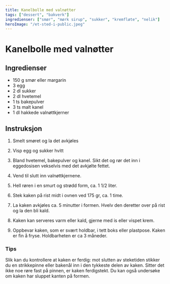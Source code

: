 ```yaml
---
title: Kanelbolle med valnøtter
tags: ["dessert", "bakverk"]
ingredienser: ["smør", "mørk sirup", "sukker", "kremfløte", "nelik"]
heroImage: "/et-sted-i-public.jpeg"
---
```


# Kanelbolle med valnøtter

## Ingredienser

- 150 g smør eller margarin
- 3 egg
- 2 dl sukker
- 2 dl hvetemel
- 1 ts bakepulver
- 3 ts malt kanel
- 1 dl hakkede valnøttkjerner

## Instruksjon

1. Smelt smøret og la det avkjøles

2. Visp egg og sukker hvitt

3. Bland hvetemel, bakepulver og kanel. Sikt det og rør det inn i eggedosisen vekselvis med det avkjølte fettet.

4. Vend til slutt inn valnøttkjernene.

5. Hell røren i en smurt og strødd form, ca. 1 1/2 liter.

6. Stek kaken på rist midt i ovnen ved 175 gr, ca. 1 time.

7. La kaken avkjøles ca. 5 minutter i formen. Hvelv den deretter over på rist og la den bli kald.

8. Kaken kan serveres varm eller kald, gjerne med is eller vispet krem.

9. Oppbevar kaken, som er svært holdbar, i tett boks eller plastpose. Kaken er fin å fryse. Holdbarheten er ca 3 måneder.

### Tips

Slik kan du kontrollere at kaken er ferdig: mot slutten av steketiden stikker du en strikkepinne eller bakenål inn i den tykkeste delen av kaken. Sitter det ikke noe røre fast på pinnen, er kaken ferdigstekt. Du kan også undersøke om kaken har sluppet kanten på formen.
